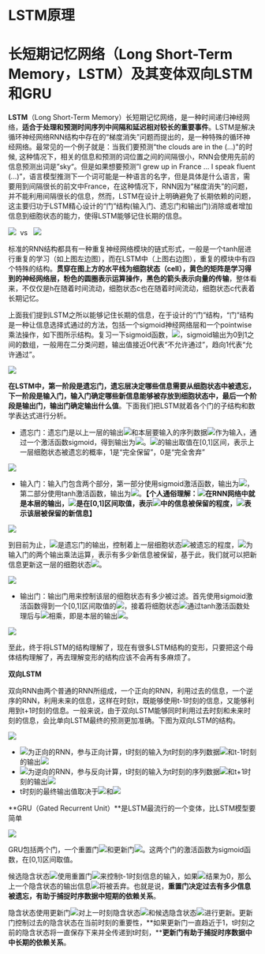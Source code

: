 # LSTM原理

# 长短期记忆网络（Long Short-Term Memory，LSTM）及其变体双向LSTM和GRU

**LSTM**（Long Short-Term Memory）长短期记忆网络，是一种时间递归神经网络，**适合于处理和预测时间序列中间隔和延迟相对较长的重要事件**。LSTM是解决循环神经网络RNN结构中存在的“梯度消失”问题而提出的，是一种特殊的循环神经网络。最常见的一个例子就是：当我们要预测“the clouds are in the (...)"的时候, 这种情况下，相关的信息和预测的词位置之间的间隔很小，RNN会使用先前的信息预测出词是”sky“。但是如果想要预测”I grew up in France ... I speak fluent (...)”，语言模型推测下一个词可能是一种语言的名字，但是具体是什么语言，需要用到间隔很长的前文中France，在这种情况下，RNN因为“梯度消失”的问题，并不能利用间隔很长的信息，然而，LSTM在设计上明确避免了长期依赖的问题，这主要归功于LSTM精心设计的“门”结构(输入门、遗忘门和输出门)消除或者增加信息到细胞状态的能力，使得LSTM能够记住长期的信息。

![](/img/dl/LSTM原理/20180704173253439.jpg)  vs   ![](/img/dl/LSTM原理/20180704173230785.jpg)  

标准的RNN结构都具有一种重复神经网络模块的链式形式，一般是一个tanh层进行重复的学习（如上图左边图），而在LSTM中（上图右边图），重复的模块中有四个特殊的结构。**贯穿在图上方的水平线为细胞状态（cell），黄色的矩阵是学习得到的神经网络层，粉色的圆圈表示运算操作，黑色的箭头表示向量的传输**，整体看来，不仅仅是h在随着时间流动，细胞状态c也在随着时间流动，细胞状态c代表着长期记忆。

上面我们提到LSTM之所以能够记住长期的信息，在于设计的“门”结构，“门”结构是一种让信息选择式通过的方法，包括一个sigmoid神经网络层和一个pointwise乘法操作，如下图所示结构。复习一下sigmoid函数，![](/img/dl/LSTM原理/20180705153027598.jpg)，sigmoid输出为0到1之间的数组，一般用在二分类问题，输出值接近0代表“不允许通过”，趋向1代表“允许通过”。

![](/img/dl/LSTM原理/20180705152515679.jpg)


**在LSTM中，第一阶段是遗忘门，遗忘层决定哪些信息需要从细胞状态中被遗忘，下一阶段是输入门，输入门确定哪些新信息能够被存放到细胞状态中，最后一个阶段是输出门，输出门确定输出什么值**。下面我们把LSTM就着各个门的子结构和数学表达式进行分析。

* 遗忘门：遗忘门是以上一层的输出![](/img/dl/LSTM原理/20180705154943659.jpg)和本层要输入的序列数据![](/img/dl/LSTM原理/20180705155022656.jpg)作为输入，通过一个激活函数sigmoid，得到输出为![](/img/dl/LSTM原理/201807051551130.jpg)。![](/img/dl/LSTM原理/20180705155135748.jpg)的输出取值在[0,1]区间，表示上一层细胞状态被遗忘的概率，1是“完全保留”，0是“完全舍弃”

![](/img/dl/LSTM原理/20180705154117297.jpg)


* 输入门：输入门包含两个部分，第一部分使用sigmoid激活函数，输出为![](/img/dl/LSTM原理/20180705160829424.jpg)，第二部分使用tanh激活函数，输出为![](/img/dl/LSTM原理/20180705161911316.jpg)。**【个人通俗理解：![](/img/dl/LSTM原理/20180705162106120.jpg)在RNN网络中就是本层的输出，![](/img/dl/LSTM原理/20180705162239540.jpg)是在[0,1]区间取值，表示![](/img/dl/LSTM原理/20180705162835994.jpg)中的信息被保留的程度，![](/img/dl/LSTM原理/20180705162518689.jpg)表示该层被保留的新信息】**

![](/img/dl/LSTM原理/20180705154140100.jpg)


到目前为止，![](/img/dl/LSTM原理/20180705162951402.jpg)是遗忘门的输出，控制着上一层细胞状态![](/img/dl/LSTM原理/20180705163019968.jpg)被遗忘的程度，![](/img/dl/LSTM原理/20180705163047274.jpg)为输入门的两个输出乘法运算，表示有多少新信息被保留，基于此，我们就可以把新信息更新这一层的细胞状态![](/img/dl/LSTM原理/20180705163146715.jpg)。

![](/img/dl/LSTM原理/20180705154157781.jpg)


* 输出门：输出门用来控制该层的细胞状态有多少被过滤。首先使用sigmoid激活函数得到一个[0,1]区间取值的![](/img/dl/LSTM原理/20180705163549770.jpg)，接着将细胞状态![](/img/dl/LSTM原理/20180705164009353.jpg)通过tanh激活函数处理后与![](/img/dl/LSTM原理/20180705164029948.jpg)相乘，即是本层的输出![](/img/dl/LSTM原理/20180705164102617.jpg)。

![](/img/dl/LSTM原理/20180705154210768.jpg)


至此，终于将LSTM的结构理解了，现在有很多LSTM结构的变形，只要把这个母体结构理解了，再去理解变形的结构应该不会再有多麻烦了。

**双向LSTM**

双向RNN由两个普通的RNN所组成，一个正向的RNN，利用过去的信息，一个逆序的RNN，利用未来的信息，这样在时刻t，既能够使用t-1时刻的信息，又能够利用到t+1时刻的信息。一般来说，由于双向LSTM能够同时利用过去时刻和未来时刻的信息，会比单向LSTM最终的预测更加准确。下图为双向LSTM的结构。

![](/img/dl/LSTM原理/20180713200802779.jpg)


* ![](/img/dl/LSTM原理/20180713204707320.jpg)为正向的RNN，参与正向计算，t时刻的输入为t时刻的序列数据![](/img/dl/LSTM原理/20180713204850377.jpg)和t-1时刻的输出![](/img/dl/LSTM原理/20180713204838867.jpg)
* ![](/img/dl/LSTM原理/20180713204802532.jpg)为逆向的RNN，参与反向计算，t时刻的输入为t时刻的序列数据![](/img/dl/LSTM原理/20180713204852425.jpg)和t+1时刻的输出![](/img/dl/LSTM原理/20180713204825347.jpg)
* t时刻的最终输出值取决于![](/img/dl/LSTM原理/20180713204838867.jpg)和![](/img/dl/LSTM原理/20180713204913638.jpg)

**GRU（Gated Recurrent Unit）**是LSTM最流行的一个变体，比LSTM模型要简单

![](/img/dl/LSTM原理/20180713200829571.jpg)


GRU包括两个门，一个重置门![](/img/dl/LSTM原理/20180713205653854.jpg)和更新门![](/img/dl/LSTM原理/20180713205710503.jpg)。这两个门的激活函数为sigmoid函数，在[0,1]区间取值。

候选隐含状态![](/img/dl/LSTM原理/20180713210203944.jpg)使用重置门![](/img/dl/LSTM原理/20180713205653854.jpg)来控制t-1时刻信息的输入，如果![](/img/dl/LSTM原理/20180713205653854.jpg)结果为0，那么上一个隐含状态的输出信息![](/img/dl/LSTM原理/20180713211322965.jpg)将被丢弃。也就是说，**重置门决定过去有多少信息被遗忘，有助于捕捉时序数据中短期的依赖关系**。


隐含状态使用更新门![](/img/dl/LSTM原理/20180713205710503.jpg)对上一时刻隐含状态![](/img/dl/LSTM原理/20180713210738834.jpg)和候选隐含状态![](/img/dl/LSTM原理/20180713210203944.jpg)进行更新。更新门控制过去的隐含状态在当前时刻的重要性，**如果更新门一直趋近于1，t时刻之前的隐含状态将一直保存下来并全传递到t时刻，****更新门有助于捕捉时序数据中中长期的依赖关系**。
